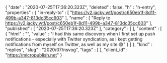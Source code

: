 {
  "date" : "2020-07-25T17:36:20.323Z",
  "deleted" : false,
  "h" : "h-entry",
  "properties" : {
    "in-reply-to" : [ "https://v2.jacky.wtf/post/c650eb1f-8d11-499b-a347-813dc35cc603" ],
    "name" : [ "Reply to https://v2.jacky.wtf/post/c650eb1f-8d11-499b-a347-813dc35cc603" ],
    "published" : [ "2020-07-25T17:36:20.323Z" ],
    "category" : [ ],
    "content" : [ {
      "html" : "",
      "value" : "I had this same discovery when I first set up push notifications - especially with Twitter syndication, as I kept getting notifications from myself on Twitter, as well as my site 😅"
    } ]
  },
  "kind" : "replies",
  "slug" : "2020/07/nsvog",
  "tags" : [ ],
  "client_id" : "https://micropublish.net"
}
